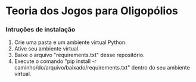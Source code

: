 # Teoria dos Jogos para Oligopólios
### Intruções de instalação
1. Crie uma pasta e um ambiente virtual Python.
2. Ative seu ambiente virtual.
3. Baixe o arquivo "requirements.txt" desse repositório.
4. Execute o comando "pip install -r caminho/do/arquivo/baixado/requirements.txt" dentro do seu ambiente virtual.
